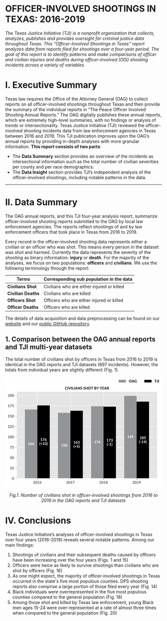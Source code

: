 # OFFICER-INVOLVED SHOOTINGS IN TEXAS: 2016-2019

*The Texas Justice Initiative (TJI) is a nonprofit organization that collects, analyzes, publishes and provides oversight for criminal justice data throughout Texas. This “Officer-Involved Shootings in Texas" report analyzes data from reports filed for shootings over a four-year period. The goal of this report is to identify patterns and make comparisons of officer and civilian injuries and deaths during officer-involved (OIS) shooting incidents across a variety of variables.*

# I. Executive Summary
Texas law requires the Office of the Attorney General (OAG) to collect reports on all officer-involved shootings throughout Texas and then provide the summary of the individual reports in “The Peace Officer Involved Shooting Annual Reports.” The OAG digitally publishes these annual reports, which are extremely high-level summaries, with no findings or analysis of trends or intersectionality. Texas Justice Initiative (TJI) reviewed the officer-involved shooting incidents data from law enforcement agencies in Texas between 2016 and 2019. This TJI publication improves upon the OAG’s annual reports by providing in-depth analyses with more granular information. **This report consists of two parts**:
- The **Data Summary** section provides an overview of the incidents as intersectional information such as the total number of civilian severities per county and per race demographics.
- The **Data Insight** section provides TJI’s independent analysis of the officer-involved shootings, including notable patterns in the data.

-----
# II. Data Summary

The OAG annual reports, and this TJI four-year analysis report, summarize officer-involved shooting reports submitted to the OAG by local law enforcement agencies. The reports reflect shootings of and by law enforcement officers that took place in Texas from 2016 to 2019.

Every record in the officer-involved shooting data represents either a civilian or an officer who was shot. This means every person in the dataset was shot and harmed. Currently the data represents the severity of the shooting as binary information: **injury** or **death**. For the majority of the analyses, we focus on two populations: **officers** and **civilians**. We use the following terminology through the report:

|Terms              |Corresponding sub population in the data  |
|-------------------|------------------------------------------|
|**Civilians Shot** |Civilians who are either injured or killed|
|**Civilian Deaths**|Civilians who are killed                  |
|**Officers Shot**  |Officers who are either injured or killed |
|**Officer Deaths** |Officers who are killed                   |

The details of data acquisition and data preprocessing can be found on our [website](https://texasjusticeinitiative.org/) and our [public GitHub repository](https://github.com/texas-justice-initiative/).

## 1. Comparison between the OAG annual reports and TJI multi-year datasets
The total number of civilians shot by officers in Texas from 2016 to 2019 is identical in the OAG reports and TJI datasets (697 incidents). However, the totals from individual years are slightly different (Fig. 1).

<p align="center">
  <img src="Figures/Test/Figure_1.jpg" width=640 alt="Fig.1. Number of civilians shot in officer-involved shootings from 2016 to 2019 in the OAG reports and TJI datasets">
</p>
<p align="center">  
  <em>Fig.1. Number of civilians shot in officer-involved shootings from 2016 to 2019 in the OAG reports and TJI datasets</em>
</p>

# IV. Conclusions
Texas Justice Initiative’s analyses of officer-involved shootings in Texas over four years (2016-2019) reveals several notable patterns. Among our main findings:

1. Shootings of civilians and their subsequent deaths caused by officers have been increasing over the four years (Figs. 1 and 15)
2. Officers were twice as likely to survive shootings than civilians who are shot by officers (Fig. 16)
3. As one might expect, the majority of officer-involved shootings in Texas occurred in the state's five most populous counties. DPS shooting reports also comprise a large portion of those filed every year (Fig. 14)
4. Black individuals were overrepresented in the five most populous counties compared to the general population (Fig. 18)
5. Among those shot and killed by Texas law enforcement, young Black men ages 15-24 were over-represented at a rate of almost three  times when compared to the general population (Fig. 20)
